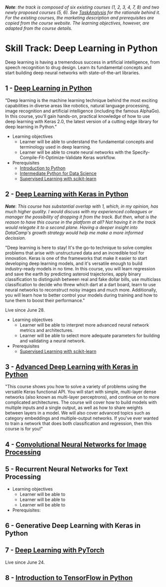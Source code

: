 **_Note_**: *the track is composed of six existing courses (1, 2, 3, 4, 7, 8) and two newly proposed courses (5, 6). See [TaskAnalysis](TaskAnalysis.md) for the rationale behind it. For the existing courses, the marketing description and prerequisites are copied from the course website. The learning objectives, however, are adapted from the course details.*

# Skill Track: Deep Learning in Python

Deep learning is having a tremendous success in artificial intelligence, from speech recognition to drug design. Learn its fundamental concepts and start building deep neural networks with state-of-the-art libraries.

## 1 - [Deep Learning in Python](https://www.datacamp.com/courses/deep-learning-in-python)
"Deep learning is the machine learning technique behind the most exciting capabilities in diverse areas like robotics, natural language processing, image recognition and artificial intelligence (including the famous AlphaGo). In this course, you'll gain hands-on, practical knowledge of how to use deep learning with Keras 2.0, the latest version of a cutting edge library for deep learning in Python."
  * Learning objectives
    * Learner will be able to understand the fundamental concepts and terminology used in deep learning. 
    * Learner will be able to create neural networks with the Specify-Compile-Fit-Optimize-Validate Keras workflow.
  * Prerequisites
    * [Introduction to Python](https://www.datacamp.com/courses/intro-to-python-for-data-science)
    * [Intermediate Python for Data Science](https://www.datacamp.com/courses/intermediate-python-for-data-science)
    * [Supervised Learning with scikit-learn](https://www.datacamp.com/courses/supervised-learning-with-scikit-learn)

## 2 - [Deep Learning with Keras in Python](https://www.datacamp.com/courses/deep-learning-with-keras-in-python)
**_Note_**: *This course has substantial overlap with 1, which, in my opinion, has much higher quality. I would discuss with my experienced colleagues or manager the possibility of dropping it from the track. But then, what is the reason to have this course in the platform at all? Not having it in the track would relegate it to a second plane. Having a deeper insight into DataCamp's growth strategy would help me make a more informed decission.*

"Deep learning is here to stay! It's the go-to technique to solve complex problems that arise with unstructured data and an incredible tool for innovation. Keras is one of the frameworks that make it easier to start developing deep learning models, and it's versatile enough to build industry-ready models in no time. In this course, you will learn regression and save the earth by predicting asteroid trajectories, apply binary classification to distinguish between real and fake dollar bills, use multiclass classification to decide who threw which dart at a dart board, learn to use neural networks to reconstruct noisy images and much more. Additionally, you will learn how to better control your models during training and how to tune them to boost their performance."

Live since June 28.

  * Learning objectives
    * Learner will be able to interpret more advanced neural network metrics and architectures.
    * Learner will be able to select more adequate parameters for building and validating a neural network.
  * Prerequisites
    * [Supervised Learning with scikit-learn](https://www.datacamp.com/courses/supervised-learning-with-scikit-learn)

## 3 - [Advanced Deep Learning with Keras in Python](https://www.datacamp.com/courses/advanced-deep-learning-with-keras-in-python)
"This course shows you how to solve a variety of problems using the versatile Keras functional API. You will start with simple, multi-layer dense networks (also known as multi-layer perceptrons), and continue on to more complicated architectures. The course will cover how to build models with multiple inputs and a single output, as well as how to share weights between layers in a model. We will also cover advanced topics such as category embeddings and multiple-output networks. If you've ever wanted to train a network that does both classification and regression, then this course is for you!"

## 4 - [Convolutional Neural Networks for Image Processing](https://www.datacamp.com/courses/convolutional-neural-networks-for-image-processing)
## 5 - Recurrent Neural Networks for Text Processing
  * Learning objectives
    * Learner will be able to
    * Learner will be able to
    * Learner will be able to
  * Prerequisites: 
## 6 - Generative Deep Learning with Keras in Python
## 7 - [Deep Learning with PyTorch](https://www.datacamp.com/courses/deep-learning-with-pytorch)

Live since June 24.
## 8 - [Introduction to TensorFlow in Python](https://www.datacamp.com/courses/introduction-to-tensorflow-in-python)
